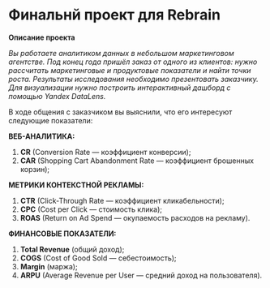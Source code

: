 # Финальнй проект для Rebrain 
**Описание проекта**

*Вы работаете аналитиком данных в небольшом маркетинговом агентстве. Под конец года пришёл заказ от одного из клиентов: нужно рассчитать маркетинговые и продуктовые показатели и найти точки роста.
	Результаты исследования необходимо презентовать заказчику. Для визуализации нужно построить интерактивный дашборд с помощью Yandex DataLens.*

В ходе общения с заказчиком вы выяснили, что его интересуют следующие показатели:

**ВЕБ-АНАЛИТИКА:**
1. **CR** (Conversion Rate — коэффициент конверсии);
2. **CAR** (Shopping Cart Abandonment Rate — коэффициент брошенных корзин);

**МЕТРИКИ КОНТЕКСТНОЙ РЕКЛАМЫ:**
1. **CTR** (Click-Through Rate — коэффициент кликабельности);
2. **CPC** (Cost per Click — стоимость клика);
3. **ROAS** (Return on Ad Spend — окупаемость расходов на рекламу).

**ФИНАНСОВЫЕ ПОКАЗАТЕЛИ:**
1. **Total Revenue** (общий доход);
2. **COGS** (Cost of Good Sold — себестоимость);
3. **Margin** (маржа);
4. **ARPU** (Average Revenue per User — средний доход на пользователя).

